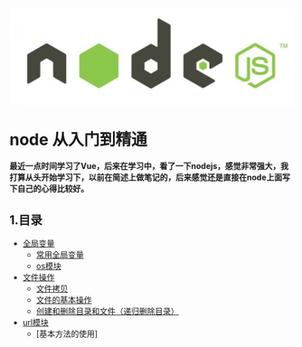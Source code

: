 
<img src='./img/node.jpg' align='middle'/>

# node 从入门到精通 #
 
**最近一点时间学习了Vue，后来在学习中，看了一下nodejs，感觉非常强大，我打算从头开始学习下，以前在简述上做笔记的，后来感觉还是直接在node上面写下自己的心得比较好。**

## 1.目录 ##

* [全局变量](/README.md)
    * [常用全局变量](./global/global.md)
    * [os模块](./os/os.md)
* [文件操作](/README.md)
    * [文件拷贝](./files/files.md)
    * [文件的基本操作](./files/files.md)
    * [创建和删除目录和文件（递归删除目录）](https://github.com/hpstream/node_project/blob/master/config.js)
* [url模块](/README.md)
    * [基本方法的使用]
